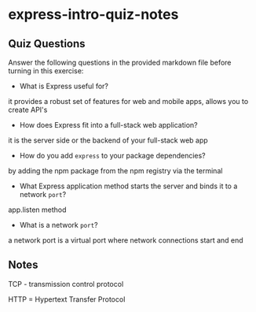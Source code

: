 # express-intro-quiz-notes

## Quiz Questions

Answer the following questions in the provided markdown file before turning in this exercise:

- What is Express useful for?

it provides a robust set of features for web and mobile apps, allows you to create API's

- How does Express fit into a full-stack web application?

it is the server side or the backend of your full-stack web app

- How do you add `express` to your package dependencies?

by adding the npm package from the npm registry via the terminal

- What Express application method starts the server and binds it to a network `port`?

app.listen method

- What is a network `port`?

a network port is a virtual port where network connections start and end

## Notes

TCP - transmission control protocol

HTTP = Hypertext Transfer Protocol

